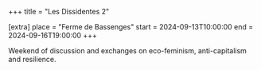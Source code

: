 +++
title = "Les Dissidentes 2"

[extra]
place = "Ferme de Bassenges"
start = 2024-09-13T10:00:00
end = 2024-09-16T19:00:00
+++

Weekend of discussion and exchanges on eco-feminism, anti-capitalism and resilience.
<!-- more -->
